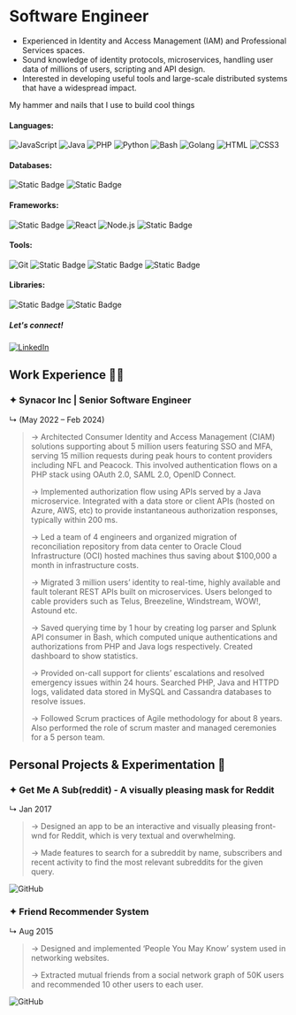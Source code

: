 # Software Engineer

- Experienced in Identity and Access Management (IAM) and Professional Services spaces.
- Sound knowledge of identity protocols, microservices, handling user data of millions of users, scripting and API design.
- Interested in developing useful tools and large-scale distributed systems that have a widespread impact.

My hammer and nails that I use to build cool things

#### Languages: 
![JavaScript](https://img.shields.io/badge/JavaScript-F7DF1E?style=flat&logo=javascript&logoColor=black)
![Java](https://img.shields.io/badge/Java-ED8B00?style=flat&logo=openjdk)
![PHP](https://img.shields.io/badge/php-7A86B8?style=flat&logo=php&logoColor=white)
![Python](https://img.shields.io/badge/python-3670A0?style=flat&logo=python&logoColor=ffdd54)
![Bash](https://img.shields.io/badge/bash-121011?style=flat&logo=gnu-bash&logoColor=ffdd54)
![Golang](https://img.shields.io/badge/golang-00ADD8?style=flat&logo=go&logoColor=ffdd54)
![HTML](https://img.shields.io/badge/HTML5-E34F26?style=flat&logo=html5&logoColor=white)
![CSS3](https://img.shields.io/badge/CSS3-1572B6?style=flat&logo=css3&logoColor=white)

#### Databases:
![Static Badge](https://img.shields.io/badge/mysql-4479A1?style=flat&logo=mysql&logoColor=white)
![Static Badge](https://img.shields.io/badge/MongoDB-4ea94b?style=flat&logo=mongodb&logoColor=white)

#### Frameworks:
![Static Badge](https://img.shields.io/badge/spring-6DB33F?logo=spring&logoColor=white)
![React](https://img.shields.io/badge/React.js-0081CB?style=flat&logo=react&logoColor=61DAFB)
![Node.js](https://img.shields.io/badge/Node.js-43853D?style=flat&logo=node.js&logoColor=white)
![Static Badge](https://img.shields.io/badge/Zend-fff?logo=zend&logoColor=0679EA)

#### Tools:
![Git](https://img.shields.io/badge/Git-F05032?style=flat-&logo=git&logoColor=white)
![Static Badge](https://img.shields.io/badge/docker-0db7ed?style=flat&logo=docker&logoColor=white)
![Static Badge](https://img.shields.io/badge/Amazon_AWS-232F3E?style=flat&logo=amazon-aws&logoColor=white)
![Static Badge](https://img.shields.io/badge/GoogleCloud-4285F4?style=flat&logo=google-cloud&logoColor=white)

#### Libraries:
![Static Badge](https://img.shields.io/badge/Dropwizard-2E4099?style=flat&logo=dropwizard&logoColor=white)
![Static Badge](https://img.shields.io/badge/Hystrix-FFFFFF?style=flat&logo=hystrix&logoColor=white)


##### Let's connect!

[![LinkedIn](https://img.shields.io/badge/LinkedIn-0077B5?style=flat&logo=linkedin&logoColor=white)](https://www.linkedin.com/in/gauravkshirsagar)

## Work Experience 👨‍💻

### ✦ **Synacor Inc** | Senior Software Engineer 

↳ (May 2022 – Feb 2024)

> → Architected Consumer Identity and Access Management (CIAM) solutions supporting about 5 million users featuring SSO and MFA, serving 15 million requests during peak hours to content providers including NFL and Peacock. This involved authentication flows on a PHP stack using OAuth 2.0, SAML 2.0, OpenID Connect.
>
> → Implemented authorization flow using APIs served by a Java microservice. Integrated with a data store or client
APIs (hosted on Azure, AWS, etc) to provide instantaneous authorization responses, typically within 200 ms.
>
> → Led a team of 4 engineers and organized migration of reconciliation repository from data center to Oracle Cloud
Infrastructure (OCI) hosted machines thus saving about $100,000 a month in infrastructure costs.
>
> → Migrated 3 million users’ identity to real-time, highly available and fault tolerant REST APIs built on
microservices. Users belonged to cable providers such as Telus, Breezeline, Windstream, WOW!, Astound etc.
>
> → Saved querying time by 1 hour by creating log parser and Splunk API consumer in Bash, which computed unique
authentications and authorizations from PHP and Java logs respectively. Created dashboard to show statistics.
>
> → Provided on-call support for clients’ escalations and resolved emergency issues within 24 hours. Searched PHP,
Java and HTTPD logs, validated data stored in MySQL and Cassandra databases to resolve issues.
>
> → Followed Scrum practices of Agile methodology for about 8 years. Also performed the role of scrum master and
managed ceremonies for a 5 person team.

## Personal Projects & Experimentation 🧪

### ✦ **Get Me A Sub(reddit)** - A visually pleasing mask for Reddit 

↳ Jan 2017 

> → Designed an app to be an interactive and visually pleasing front-wnd for Reddit, which is very textual and overwhelming.
>
> → Made features to search for a subreddit by name, subscribers and recent activity to find the most relevant subreddits for the given query.

![GitHub](https://img.shields.io/badge/github-121011.svg?logo=github&logoColor=white&link=https://github.com/pratik-chavan/SynacorHackathon2017)

### ✦ **Friend Recommender System**

↳ Aug 2015

> → Designed and implemented ‘People You May Know’ system used in networking websites.
>
> → Extracted mutual friends from a social network graph of 50K users and recommended 10 other users to each user.

![GitHub](https://img.shields.io/badge/github-121011.svg?logo=github&logoColor=white&link=https://github.com/gauravk1001/PeopleYouMayKnow)


